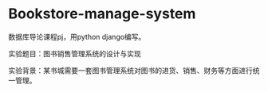 # Bookstore-manage-system
数据库导论课程pj，用python django编写。

实验题目：图书销售管理系统的设计与实现

实验背景：某书城需要一套图书管理系统对图书的进货、销售、财务等方面进行统一管理。
